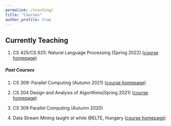 ```yaml
---
permalink: /teaching/
title: "Courses"
author_profile: true
---
```




## Currently Teaching

1. CS 425/CS 625: Natural Language Processing (Spring 2022) ([course homepage](/NLP2022/))

##### Past Courses

1. CS 309: Parallel Computing (Autumn 2021) ([course homepage](/PC2021/))

2. CS 204 Design and Analysis of Algorithms(Spring 2021) ([course homepage](/daa/))

3. CS 309 Parallel Computing (Autumn 2020) 

4. Data Stream Mining taught at while @ELTE, Hungary ([course homepage](/datastream/))

   



